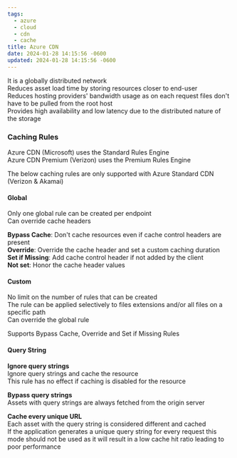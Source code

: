 ```yaml
---
tags:
  - azure
  - cloud
  - cdn
  - cache
title: Azure CDN
date: 2024-01-28 14:15:56 -0600
updated: 2024-01-28 14:15:56 -0600
---
```


It is a globally distributed network  
Reduces asset load time by storing resources closer to end-user  
Reduces hosting providers' bandwidth usage as on each request files don't have to be pulled from the root host  
Provides high availability and low latency due to the distributed nature of the storage

### Caching Rules

Azure CDN (Microsoft) uses the Standard Rules Engine  
Azure CDN Premium (Verizon) uses the Premium Rules Engine

The below caching rules are only supported with Azure Standard CDN (Verizon & Akamai)  
#### Global
Only one global rule can be created per endpoint  
Can override cache headers

**Bypass Cache**: Don't cache resources even if cache control headers are present  
**Override**: Override the cache header and set a custom caching duration  
**Set if Missing**: Add cache control header if not added by the client  
**Not set**: Honor the cache header values

#### Custom
No limit on the number of rules that can be created  
The rule can be applied selectively to files extensions and/or all files on a specific path  
Can override the global rule  

Supports Bypass Cache, Override and Set if Missing Rules

#### Query String
**Ignore query strings**  
Ignore query strings and cache the resource  
This rule has no effect if caching is disabled for the resource  

**Bypass query strings**  
Assets with query strings are always fetched from the origin server  

**Cache every unique URL**  
Each asset with the query string is considered different and cached  
If the application generates a unique query string for every request this mode should not be used as it will result in a low cache hit ratio leading to poor performance
